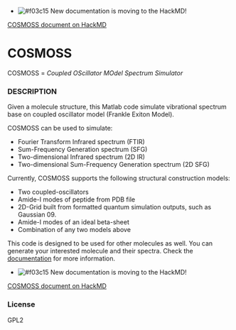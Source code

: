 - ![#f03c15](https://placehold.it/15/f03c15/000000?text=+) New documentation is moving to the HackMD!

[COSMOSS document on HackMD](https://hackmd.io/@jjh/COSMOSS)



# COSMOSS 
COSMOSS = *Coupled OScillator MOdel Spectrum Simulator*

### DESCRIPTION
Given a molecule structure, this Matlab code simulate vibrational spectrum base on coupled oscillator model (Frankle Exiton Model).  

COSMOSS can be used to simulate:
* Fourier Transform Infrared spectrum (FTIR)
* Sum-Frequency Generation spectrum (SFG)
* Two-dimensional Infrared spectrum (2D IR)
* Two-dimensional Sum-Frequency Generation spectrum (2D SFG)

Currently, COSMOSS supports the following structural construction models:
* Two coupled-oscillators
* Amide-I modes of peptide from PDB file
* 2D-Grid built from formatted quantum simulation outputs, such as Gaussian 09. 
* Amide-I modes of an ideal beta-sheet
* Combination of any two models above

This code is designed to be used for other molecules as well. You can generate your interested molecule and their spectra. Check the [documentation](https://hackmd.io/@jjh/COSMOSS)
 for more information.

- ![#f03c15](https://placehold.it/15/f03c15/000000?text=+) New documentation is moving to the HackMD!

[COSMOSS document on HackMD](https://hackmd.io/@jjh/COSMOSS)


### License

GPL2

   
